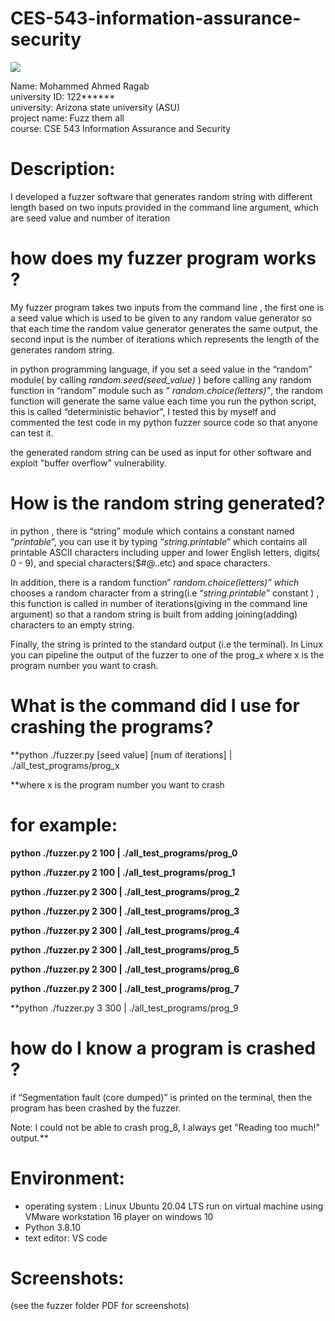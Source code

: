 # CES-543-information-assurance-security
![](media/2d46c7b2b378887118fad415a62b7935.png)

Name: Mohammed Ahmed Ragab  
university ID: 122\*\*\*\*\*\*   
university: Arizona state university (ASU)   
project name: Fuzz them all  
course: CSE 543 Information Assurance and Security  
  
  
# Description:  
I developed a fuzzer software that generates random string with different length based on two inputs provided in the command line argument, which are seed value and number of iteration

# how does my fuzzer program works ?  
  
My fuzzer program takes two inputs from the command line , the first one is a seed value which is used to be given to any random value generator so that each time the random value generator generates the same output, the second input is the number of iterations which represents the length of the generates random string.  
  
in python programming language, if you set a seed value in the “random” module( by calling *random.seed(seed_value)* ) before calling any random function in “random” module such as “ *random.choice(letters)”*, the random function will generate the same value each time you run the python script, this is called “deterministic behavior”, I tested this by myself and commented the test code in my python fuzzer source code so that anyone can test it.  

the generated random string can be used as input for other software and exploit "buffer overflow" vulnerability.
  
# How is the random string generated?  
 in python , there is “string” module which contains a constant named “*printable*”, you can use it by typing “*string.printable*” which contains all printable ASCII characters including upper and lower English letters, digits( 0 - 9), and special characters(\$\#@..etc) and space characters.

In addition, there is a random function” *random.choice(letters)”* *which* chooses a random character from a string(i.e “*string.printable*” constant ) , this function is called in number of iterations(giving in the command line argument) so that a random string is built from adding joining(adding) characters to an empty string.

Finally, the string is printed to the standard output (i.e the terminal). In Linux you can pipeline the output of the fuzzer to one of the prog_x where x is the program number you want to crash.  
  
# What is the command did I use for crashing the programs?

**python ./fuzzer.py [seed value] [num of iterations] \| ./all_test_programs/prog_x  
  
**where x is the program number you want to crash  
  
# for example:  
**python ./fuzzer.py 2 100 \| ./all_test_programs/prog_0**

**python ./fuzzer.py 2 100 \| ./all_test_programs/prog_1**

**python ./fuzzer.py 2 300 \| ./all_test_programs/prog_2**

**python ./fuzzer.py 2 300 \| ./all_test_programs/prog_3**

**python ./fuzzer.py 2 300 \| ./all_test_programs/prog_4**

**python ./fuzzer.py 2 300 \| ./all_test_programs/prog_5**

**python ./fuzzer.py 2 300 \| ./all_test_programs/prog_6**

**python ./fuzzer.py 2 300 \| ./all_test_programs/prog_7**

**python ./fuzzer.py 3 300 \| ./all_test_programs/prog_9  
  
# **how do I know a program is crashed ?**  
if “Segmentation fault (core dumped)” is printed on the terminal, then the program has been crashed by the fuzzer.  
  
Note: I could not be able to crash prog_8, I always get "Reading too much!" output.**

# Environment:

-   operating system : Linux Ubuntu 20.04 LTS run on virtual machine using VMware workstation 16 player on windows 10
-   Python 3.8.10
-   text editor: VS code

# Screenshots:
(see the fuzzer folder PDF for screenshots)


